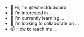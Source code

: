 - 👋 Hi, I’m @extinctdodobird
- 👀 I’m interested in ...
- 🌱 I’m currently learning ...
- 💞️ I’m looking to collaborate on ...
- 📫 How to reach me ...

<!---
extinctdodobird/extinctdodobird is a ✨ special ✨ repository because its `README.md` (this file) appears on your GitHub profile.
You can click the Preview link to take a look at your changes.
--->

